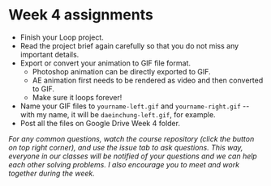 # Week 4 assignments

- Finish your Loop project.
- Read the project brief again carefully so that you do not miss any important details.
- Export or convert your animation to GIF file format.
  - Photoshop animation can be directly exported to GIF.
  - AE animation first needs to be rendered as video and then converted to GIF.
  - Make sure it loops forever!
- Name your GIF files to `yourname-left.gif` and `yourname-right.gif` -- with my name, it will be `daeinchung-left.gif`, for example.
- Post all the files on Google Drive Week 4 folder.

*For any common questions, watch the course repository (click the button on top right corner), and use the issue tab to ask questions. This way, everyone in our classes will be notified of your questions and we can help each other solving problems. I also encourage you to meet and work together during the week.*

